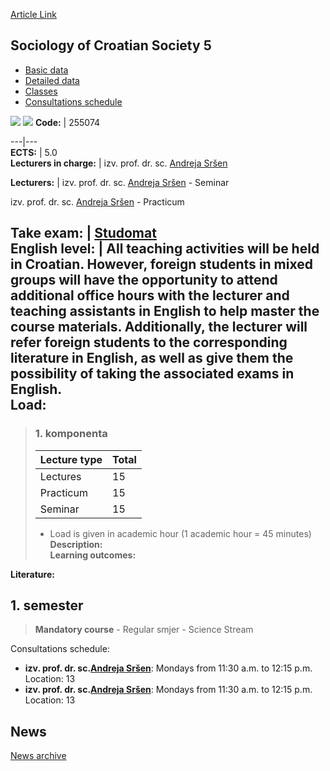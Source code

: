 [Article Link](https://www.fhs.hr/en/course/socs5_b)

## Sociology of Croatian Society 5
  * [Basic data](https://www.fhs.hr/en/course/socs5_b#v1id-523834_819981_1_0 "Basic data")
  * [Detailed data](https://www.fhs.hr/en/course/socs5_b#v1id-523834_819981_1_1 "Detailed data")
  * [Classes](https://www.fhs.hr/en/course/socs5_b#v1id-523834_819981_1_2 "Classes")
  * [Consultations schedule](https://www.fhs.hr/en/course/socs5_b#v1id-523834_819981_1_3 "Consultations schedule")


[![](https://www.fhs.hr/img/flags/gif/hr.gif)](https://www.fhs.hr/predmet/shd5_b) [![](https://www.fhs.hr/img/flags/gif/gb.gif)](https://www.fhs.hr/en/course/socs5_b)
**Code:** |  255074  
  
---|---  
**ECTS:** |  5.0   
**Lecturers in charge:** |  izv. prof. dr. sc. [Andreja Sršen](https://www.fhs.hr/staff/andreja.srsen)   
  
**Lecturers:** |  izv. prof. dr. sc. [Andreja Sršen](https://www.fhs.hr/djelatnik/andreja.srsen) - Seminar  
  
izv. prof. dr. sc. [Andreja Sršen](https://www.fhs.hr/djelatnik/andreja.srsen) - Practicum  
  
**Take exam:** |  [Studomat](http://www.isvu.hr/studomat)  
**English level:** |  All teaching activities will be held in Croatian. However, foreign students in mixed groups will have the opportunity to attend additional office hours with the lecturer and teaching assistants in English to help master the course materials. Additionally, the lecturer will refer foreign students to the corresponding literature in English, as well as give them the possibility of taking the associated exams in English.   
**Load:**  
---  
> ### 1. komponenta
> | Lecture type | Total  
> ---|---  
> Lectures | 15  
> Practicum | 15  
> Seminar | 15  
> * Load is given in academic hour (1 academic hour = 45 minutes)   
**Description:**  
> **Learning outcomes:**  

  
**Literature:**  

  
**1. semester**  
---  
> **Mandatory course** - Regular smjer - Science Stream  
>   
Consultations schedule: 
  * **izv. prof. dr. sc.[Andreja Sršen](https://www.fhs.hr/staff/andreja.srsen)**: 
Mondays from 11:30 a.m. to 12:15 p.m. 
Location: 13 
  * **izv. prof. dr. sc.[Andreja Sršen](https://www.fhs.hr/djelatnik/andreja.srsen)**: 
Mondays from 11:30 a.m. to 12:15 p.m. 
Location: 13 


## News
[News archive](https://www.fhs.hr/en/course/socs5_b?@=21kyk#news_122965 "News archive")

